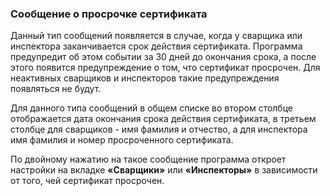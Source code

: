 ﻿### Сообщение о просрочке сертификата 


Данный тип сообщений появляется в случае, когда у сварщика или инспектора заканчивается срок действия сертификата. Программа предупредит об этом событии за 30 дней до окончания срока, а после этого появится предупреждение о том, что сертификат просрочен. Для неактивных сварщиков и инспекторов такие предупреждения появляться не будут. 

Для данного типа сообщений в общем списке во втором столбце отображается дата окончания срока действия сертификата, в третьем столбце для сварщиков - имя фамилия и отчество, а для инспектора имя фамилия и номер просроченного сертификата. 

По двойному нажатию на такое сообщение программа откроет настройки на вкладке **«Сварщики»** или **«Инспекторы»** в зависимости от того, чей сертификат просрочен.